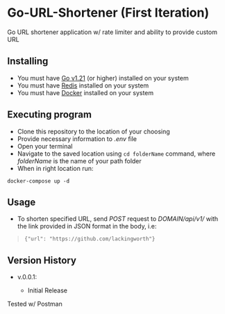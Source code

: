 # Go-URL-Shortener (First Iteration)

Go URL shortener application w/ rate limiter and ability to provide custom URL 

## Installing

* You must have [Go v1.21](https://go.dev/doc/install) (or higher) installed on your system
* You must have [Redis](https://redis.io/docs/getting-started/installation/install-redis-from-source/) installed on your system
* You must have [Docker](https://www.docker.com/) installed on your system 

## Executing program

* Clone this repository to the location of your choosing
* Provide necessary information to *.env* file
* Open your terminal
* Navigate to the saved location using ```cd folderName``` command, where *folderName* is the name of your path folder
* When in right location run:
```
docker-compose up -d
```
## Usage

* To shorten specified URL, send *POST* request to *DOMAIN/api/v1/* with the link provided in JSON format in the body, i.e:
> ```
> {"url": "https://github.com/lackingworth"}
> ```

## Version History

* v.0.0.1:

    * Initial Release

Tested w/ Postman
